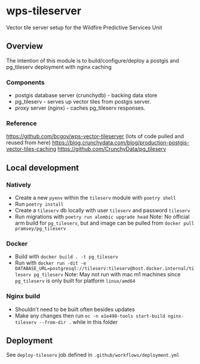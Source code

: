 # wps-tileserver

Vector tile server setup for the Wildfire Predictive Services Unit

## Overview

The intention of this module is to build/configure/deploy a postgis and pg_tileserv deployment with nginx caching

### Components

- postgis database server (crunchydb) - backing data store
- pg_tileserv - serves up vector tiles from postgis server.
- proxy server (nginx) - caches pg_tileserv responses.

### Reference

https://github.com/bcgov/wps-vector-tileserver (lots of code pulled and reused from here)
https://blog.crunchydata.com/blog/production-postgis-vector-tiles-caching
https://github.com/CrunchyData/pg_tileserv

## Local development

### Natively

- Create a new `pyenv` within the `tileserv` module with `poetry shell`
- Run `poetry install`
- Create a `tileserv` db locally with user `tileserv` and password `tileserv`
- Run migrations with `poetry run alembic upgrade head`
  Note: No official arm build for `pg_tileserv`, but and image can be pulled from `docker pull pramsey/pg_tileserv`

### Docker

- Build with `docker build . -t pg_tileserv`
- Run with `docker run -dit -e DATABASE_URL=postgresql://tileserv:tileserv@host.docker.internal/tileserv pg_tileserv`
  Note: May not run with mac m1 machines since `pg_tileserv` is only built for platform `linux/amd64`

### Nginx build

- Shouldn't need to be built often besides updates
- Make any changes then run `oc -n e1e498-tools start-build nginx-tileserv --from-dir .` while in this folder

## Deployment

See `deploy-tileserv` job defined in `.github/workflows/deployment.yml`
